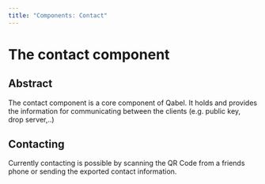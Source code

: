```yaml
---
title: "Components: Contact"
---
```

# The contact component
## Abstract
The contact component is a core component of Qabel.
It holds and provides the information for communicating between the clients (e.g. public key, drop server,..)

## Contacting

Currently contacting is possible by scanning the QR Code from a friends phone or sending the exported contact information.